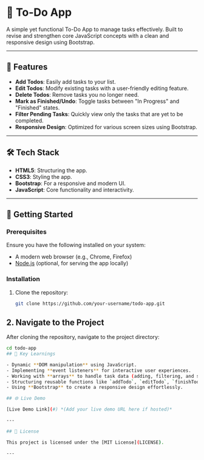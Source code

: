 # 📝 To-Do App

A simple yet functional To-Do App to manage tasks effectively. Built to revise and strengthen core JavaScript concepts with a clean and responsive design using Bootstrap.

---

## 🌟 Features

- **Add Todos**: Easily add tasks to your list.
- **Edit Todos**: Modify existing tasks with a user-friendly editing feature.
- **Delete Todos**: Remove tasks you no longer need.
- **Mark as Finished/Undo**: Toggle tasks between "In Progress" and "Finished" states.
- **Filter Pending Tasks**: Quickly view only the tasks that are yet to be completed.
- **Responsive Design**: Optimized for various screen sizes using Bootstrap.

---

## 🛠️ Tech Stack

- **HTML5**: Structuring the app.
- **CSS3**: Styling the app.
- **Bootstrap**: For a responsive and modern UI.
- **JavaScript**: Core functionality and interactivity.

---

## 🚀 Getting Started

### Prerequisites
Ensure you have the following installed on your system:
- A modern web browser (e.g., Chrome, Firefox)
- [Node.js](https://nodejs.org/) (optional, for serving the app locally)

### Installation

1. Clone the repository:
   ```bash
   git clone https://github.com/your-username/todo-app.git
## 2. Navigate to the Project

After cloning the repository, navigate to the project directory:

```bash
cd todo-app
## 🧠 Key Learnings

- Dynamic **DOM manipulation** using JavaScript.
- Implementing **event listeners** for interactive user experiences.
- Working with **arrays** to handle task data (adding, filtering, and sorting).
- Structuring reusable functions like `addTodo`, `editTodo`, `finishTodo`, etc.
- Using **Bootstrap** to create a responsive design effortlessly.

## 🌐 Live Demo

[Live Demo Link](#) *(Add your live demo URL here if hosted)*

---

## 📜 License

This project is licensed under the [MIT License](LICENSE).

---
